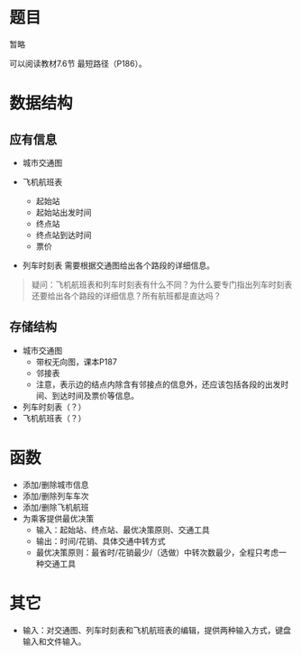 # 题目

暂略

可以阅读教材7.6节 最短路径（P186）。

# 数据结构

## 应有信息

- 城市交通图

- 飞机航班表
  - 起始站
  - 起始站出发时间
  - 终点站
  - 终点站到达时间
  - 票价

- 列车时刻表
    需要根据交通图给出各个路段的详细信息。

> 疑问：飞机航班表和列车时刻表有什么不同？为什么要专门指出列车时刻表还要给出各个路段的详细信息？所有航班都是直达吗？

## 存储结构

- 城市交通图
  - 带权无向图，课本P187
  - 邻接表
  - 注意，表示边的结点内除含有邻接点的信息外，还应该包括各段的出发时间、到达时间及票价等信息。
- 列车时刻表（？）
- 飞机航班表（？）

# 函数

- 添加/删除城市信息
- 添加/删除列车车次
- 添加/删除飞机航班
- 为乘客提供最优决策
  - 输入：起始站、终点站、最优决策原则、交通工具
  - 输出：时间/花销、具体交通中转方式
  - 最优决策原则：最省时/花销最少/（选做）中转次数最少，全程只考虑一种交通工具

# 其它

- 输入：对交通图、列车时刻表和飞机航班表的编辑，提供两种输入方式，键盘输入和文件输入。